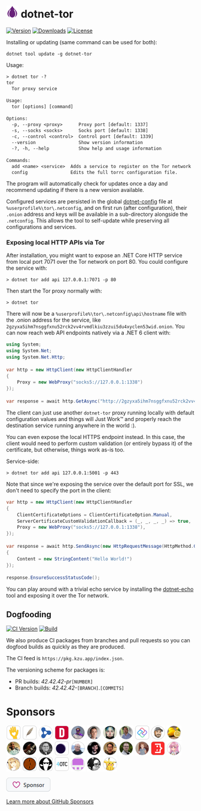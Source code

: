 ![Icon](https://raw.githubusercontent.com/devlooped/dotnet-tor/main/assets/img/icon-32.png) dotnet-tor
============

[![Version](https://img.shields.io/nuget/v/dotnet-tor.svg?color=royalblue)](https://www.nuget.org/packages/dotnet-tor) [![Downloads](https://img.shields.io/nuget/dt/dotnet-tor.svg?color=darkmagenta)](https://www.nuget.org/packages/dotnet-tor) [![License](https://img.shields.io/github/license/devlooped/dotnet-tor.svg?color=blue)](https://github.com/devlooped/dotnet-tor/blob/main/LICENSE)

Installing or updating (same command can be used for both):

```
dotnet tool update -g dotnet-tor
```

<!-- #content -->
Usage:

```
> dotnet tor -?
tor
  Tor proxy service

Usage:
  tor [options] [command]

Options:
  -p, --proxy <proxy>      Proxy port [default: 1337]
  -s, --socks <socks>      Socks port [default: 1338]
  -c, --control <control>  Control port [default: 1339]
  --version                Show version information
  -?, -h, --help           Show help and usage information

Commands:
  add <name> <service>  Adds a service to register on the Tor network
  config                Edits the full torrc configuration file.
```

The program will automatically check for updates once a day and recommend updating 
if there is a new version available.

Configured services are persisted in the global [dotnet-config](https://dotnetconfig.org) file at `%userprofile%\tor\.netconfig`, and on first run (after configuration), their `.onion` address and keys will be available in a sub-directory alongside the `.netconfig`. This allows the tool to self-update while preserving all configurations and services.

### Exposing local HTTP APIs via Tor

After installation, you might want to expose an .NET Core HTTP service from local port 7071 over the Tor network on port 80. 
You could configure the service with:

```
> dotnet tor add api 127.0.0.1:7071 -p 80
```

Then start the Tor proxy normally with:

```
> dotnet tor
```

There will now be a `%userprofile%\tor\.netconfig\api\hostname` file with the .onion address for the service, like `2gzyxa5ihm7nsggfxnu52rck2vv4rvmdlkiu3zzui5du4xyclen53wid.onion`. You can now reach web API endpoints natively via a .NET 6 client with:

```csharp
using System;
using System.Net;
using System.Net.Http;

var http = new HttpClient(new HttpClientHandler
{
    Proxy = new WebProxy("socks5://127.0.0.1:1338")
});

var response = await http.GetAsync("http://2gzyxa5ihm7nsggfxnu52rck2vv4rvmdlkiu3zzui5du4xyclen53wid.onion/[endpoint]"));
```

The client can just use another `dotnet-tor` proxy running locally with default configuration values and things will Just Work™ and 
properly reach the destination service running anywhere in the world :).

You can even expose the local HTTPS endpoint instead. In this case, the client would need to perform custom validation 
(or entirely bypass it) of the certificate, but otherwise, things work as-is too.

Service-side:

```
> dotnet tor add api 127.0.0.1:5001 -p 443
```

Note that since we're exposing the service over the default port for SSL, we don't need to specify the port in the client:

```csharp
var http = new HttpClient(new HttpClientHandler
{
    ClientCertificateOptions = ClientCertificateOption.Manual,
    ServerCertificateCustomValidationCallback = (_, _, _, _) => true,
    Proxy = new WebProxy("socks5://127.0.0.1:1338"),
});

var response = await http.SendAsync(new HttpRequestMessage(HttpMethod.Get, "https://kbu3mvegpytu4gewdgvjae7zhrzszmetmr5jdlwk5ct5pfzlbaqbdqqd.onion")
{
    Content = new StringContent("Hello World!")
});

response.EnsureSuccessStatusCode();
```

You can play around with a trivial echo service by installing the [dotnet-echo](https://nuget.org/packages/dotnet-echo) tool 
and exposing it over the Tor network.

<!-- #content -->

## Dogfooding

[![CI Version](https://img.shields.io/endpoint?url=https://shields.kzu.app/vpre/dotnet-tor/main&label=nuget.ci&color=brightgreen)](https://pkg.kzu.app/index.json) [![Build](https://github.com/devlooped/dotnet-tor/workflows/build/badge.svg?branch=main)](https://github.com/devlooped/dotnet-tor/actions)

We also produce CI packages from branches and pull requests so you can dogfood builds as quickly as they are produced. 

The CI feed is `https://pkg.kzu.app/index.json`. 

The versioning scheme for packages is:

- PR builds: *42.42.42-pr*`[NUMBER]`
- Branch builds: *42.42.42-*`[BRANCH]`.`[COMMITS]`


<!-- include https://github.com/devlooped/sponsors/raw/main/footer.md -->
# Sponsors 

<!-- sponsors.md -->
[![Clarius Org](https://raw.githubusercontent.com/devlooped/sponsors/main/.github/avatars/clarius.png "Clarius Org")](https://github.com/clarius)
[![MFB Technologies, Inc.](https://raw.githubusercontent.com/devlooped/sponsors/main/.github/avatars/MFB-Technologies-Inc.png "MFB Technologies, Inc.")](https://github.com/MFB-Technologies-Inc)
[![Torutek](https://raw.githubusercontent.com/devlooped/sponsors/main/.github/avatars/torutek-gh.png "Torutek")](https://github.com/torutek-gh)
[![DRIVE.NET, Inc.](https://raw.githubusercontent.com/devlooped/sponsors/main/.github/avatars/drivenet.png "DRIVE.NET, Inc.")](https://github.com/drivenet)
[![Keith Pickford](https://raw.githubusercontent.com/devlooped/sponsors/main/.github/avatars/Keflon.png "Keith Pickford")](https://github.com/Keflon)
[![Thomas Bolon](https://raw.githubusercontent.com/devlooped/sponsors/main/.github/avatars/tbolon.png "Thomas Bolon")](https://github.com/tbolon)
[![Kori Francis](https://raw.githubusercontent.com/devlooped/sponsors/main/.github/avatars/kfrancis.png "Kori Francis")](https://github.com/kfrancis)
[![Toni Wenzel](https://raw.githubusercontent.com/devlooped/sponsors/main/.github/avatars/twenzel.png "Toni Wenzel")](https://github.com/twenzel)
[![Uno Platform](https://raw.githubusercontent.com/devlooped/sponsors/main/.github/avatars/unoplatform.png "Uno Platform")](https://github.com/unoplatform)
[![Dan Siegel](https://raw.githubusercontent.com/devlooped/sponsors/main/.github/avatars/dansiegel.png "Dan Siegel")](https://github.com/dansiegel)
[![Reuben Swartz](https://raw.githubusercontent.com/devlooped/sponsors/main/.github/avatars/rbnswartz.png "Reuben Swartz")](https://github.com/rbnswartz)
[![Jacob Foshee](https://raw.githubusercontent.com/devlooped/sponsors/main/.github/avatars/jfoshee.png "Jacob Foshee")](https://github.com/jfoshee)
[![](https://raw.githubusercontent.com/devlooped/sponsors/main/.github/avatars/Mrxx99.png "")](https://github.com/Mrxx99)
[![Eric Johnson](https://raw.githubusercontent.com/devlooped/sponsors/main/.github/avatars/eajhnsn1.png "Eric Johnson")](https://github.com/eajhnsn1)
[![Ix Technologies B.V.](https://raw.githubusercontent.com/devlooped/sponsors/main/.github/avatars/IxTechnologies.png "Ix Technologies B.V.")](https://github.com/IxTechnologies)
[![David JENNI](https://raw.githubusercontent.com/devlooped/sponsors/main/.github/avatars/davidjenni.png "David JENNI")](https://github.com/davidjenni)
[![Jonathan ](https://raw.githubusercontent.com/devlooped/sponsors/main/.github/avatars/Jonathan-Hickey.png "Jonathan ")](https://github.com/Jonathan-Hickey)
[![Charley Wu](https://raw.githubusercontent.com/devlooped/sponsors/main/.github/avatars/akunzai.png "Charley Wu")](https://github.com/akunzai)
[![Ken Bonny](https://raw.githubusercontent.com/devlooped/sponsors/main/.github/avatars/KenBonny.png "Ken Bonny")](https://github.com/KenBonny)
[![Simon Cropp](https://raw.githubusercontent.com/devlooped/sponsors/main/.github/avatars/SimonCropp.png "Simon Cropp")](https://github.com/SimonCropp)
[![agileworks-eu](https://raw.githubusercontent.com/devlooped/sponsors/main/.github/avatars/agileworks-eu.png "agileworks-eu")](https://github.com/agileworks-eu)
[![sorahex](https://raw.githubusercontent.com/devlooped/sponsors/main/.github/avatars/sorahex.png "sorahex")](https://github.com/sorahex)
[![Zheyu Shen](https://raw.githubusercontent.com/devlooped/sponsors/main/.github/avatars/arsdragonfly.png "Zheyu Shen")](https://github.com/arsdragonfly)
[![Vezel](https://raw.githubusercontent.com/devlooped/sponsors/main/.github/avatars/vezel-dev.png "Vezel")](https://github.com/vezel-dev)
[![ChilliCream](https://raw.githubusercontent.com/devlooped/sponsors/main/.github/avatars/ChilliCream.png "ChilliCream")](https://github.com/ChilliCream)
[![4OTC](https://raw.githubusercontent.com/devlooped/sponsors/main/.github/avatars/4OTC.png "4OTC")](https://github.com/4OTC)
[![Vincent Limo](https://raw.githubusercontent.com/devlooped/sponsors/main/.github/avatars/v-limo.png "Vincent Limo")](https://github.com/v-limo)
[![Jordan S. Jones](https://raw.githubusercontent.com/devlooped/sponsors/main/.github/avatars/jordansjones.png "Jordan S. Jones")](https://github.com/jordansjones)
[![domischell](https://raw.githubusercontent.com/devlooped/sponsors/main/.github/avatars/DominicSchell.png "domischell")](https://github.com/DominicSchell)


<!-- sponsors.md -->

[![Sponsor this project](https://raw.githubusercontent.com/devlooped/sponsors/main/sponsor.png "Sponsor this project")](https://github.com/sponsors/devlooped)
&nbsp;

[Learn more about GitHub Sponsors](https://github.com/sponsors)

<!-- https://github.com/devlooped/sponsors/raw/main/footer.md -->
